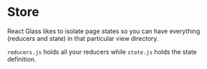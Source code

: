 # Store

React Glass likes to isolate page states so you can have everything (reducers and state) in that particular view directory.

`reducers.js` holds all your reducers while `state.js` holds the state definition.
